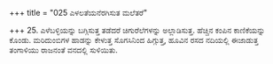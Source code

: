+++
title = "025 ಎಳಲತೆಯನೆರಗಿಸುತ ಮಲೆತರೆ"

+++
25. ಎಳೆಬಳ್ಳಿಯನ್ನು ಬಗ್ಗಿಸುತ್ತ ತಡೆದರೆ ಚಿಗುರೆಲೆಗಳನ್ನು ಅಲ್ಲಾಡಿಸುತ್ತ. ಹೆಚ್ಚಿನ ಕಂಪಿನ ಕಾಣಿಕೆಯನ್ನು ಕೊಂಡು. ಮರಿದುಂಬಿಗಳ ಹಾಡನ್ನು ಕೇಳುತ್ತ ಸೊಗಸಿನಿಂದ ಹಿಗ್ಗುತ್ತ, ಹೂವಿನ ರಸದ ನದಿಯಲ್ಲಿ ಈಜಾಡುತ್ತ ತಂಗಾಳಿಯು ರಾಜನಂತೆ ವನದಲ್ಲಿ ಸುಳಿಯಿತು.